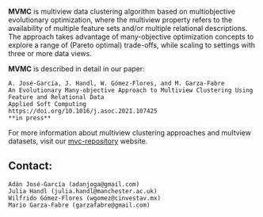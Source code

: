 **MVMC** is multiview data clustering algorithm based on multiobjective evolutionary optimization, where the multiview property refers to the availability of multiple feature sets and/or multiple relational descriptions. The approach takes advantage of many-objective optimization concepts to explore a range of (Pareto optimal) trade-offs, while scaling to settings with three or more data views.


**MVMC** is described in detail in our paper:

```
A. José-García, J. Handl, W. Gómez-Flores, and M. Garza-Fabre
An Evolutionary Many-objective Approach to Multiview Clustering Using Feature and Relational Data
Applied Soft Computing
https://doi.org/10.1016/j.asoc.2021.107425
**in press**
```

For more information about multiview clustering approaches and multview datasets, visit our [mvc-repository](https://mvc-repository.github.io/) website.

## Contact:

```
Adán José-García (adanjoga@gmail.com)
Julia Handl (julia.handl@manchester.ac.uk)
Wilfrido Gómez-Flores (wgomez@cinvestav.mx)
Mario Garza-Fabre (garzafabre@gmail.com)
```
